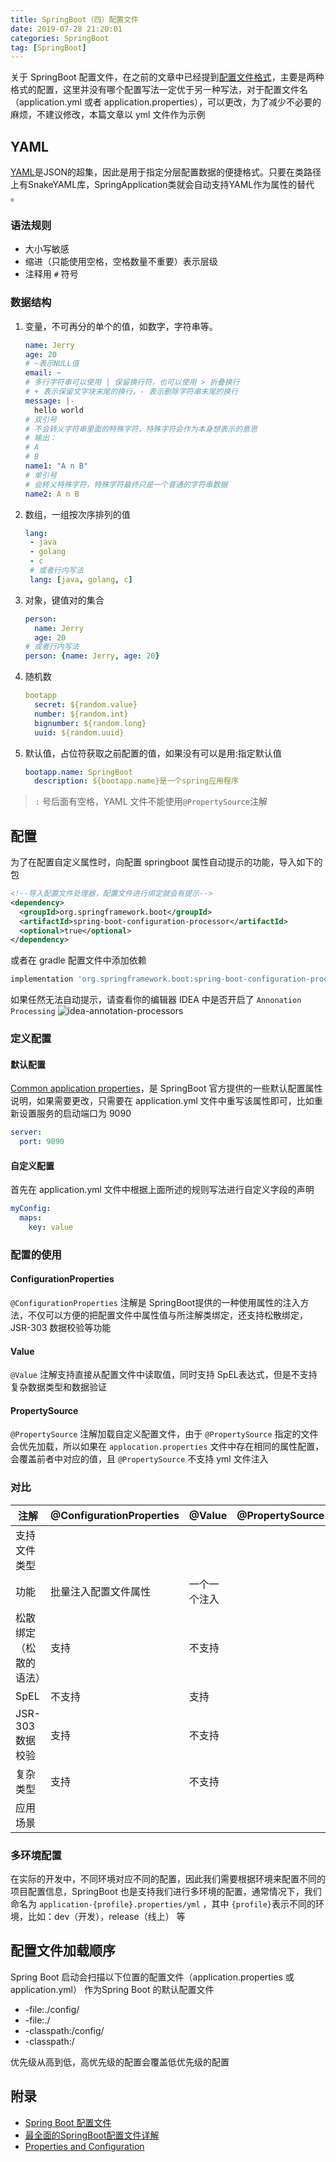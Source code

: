 ```yaml
---
title: SpringBoot（四）配置文件
date: 2019-07-28 21:20:01
categories: SpringBoot
tag: [SpringBoot]
---
```


关于 SpringBoot 配置文件，在之前的文章中已经提到[配置文件格式](https://incoder.org/2019/06/23/springboot1/#%E9%85%8D%E7%BD%AE%E6%96%87%E4%BB%B6%E6%A0%BC%E5%BC%8F)，主要是两种格式的配置，这里并没有哪个配置写法一定优于另一种写法，对于配置文件名（application.yml 或者 application.properties），可以更改，为了减少不必要的麻烦，不建议修改，本篇文章以 yml 文件作为示例

<!-- more -->

## YAML

[YAML](https://en.wikipedia.org/wiki/YAML)是JSON的超集，因此是用于指定分层配置数据的便捷格式。只要在类路径上有SnakeYAML库，SpringApplication类就会自动支持YAML作为属性的替代 。

### 语法规则

* 大小写敏感
* 缩进（只能使用空格，空格数量不重要）表示层级
* 注释用 `#` 符号

### 数据结构

1. 变量，不可再分的单个的值，如数字，字符串等。
    ```yml
    name: Jerry
    age: 20
    # ~表示NULL值
    email: ~
    # 多行字符串可以使用 | 保留换行符，也可以使用 > 折叠换行
    # + 表示保留文字块末尾的换行，- 表示删除字符串末尾的换行
    message: |-
      hello world
    # 双引号
    # 不会转义字符串里面的特殊字符，特殊字符会作为本身想表示的意思
    # 输出：
    # A
    # B
    name1: "A n B"
    # 单引号  
    # 会转义特殊字符，特殊字符最终只是一个普通的字符串数据
    name2: A n B

    ```
2. 数组，一组按次序排列的值
   ```yml
   lang:
    - java
    - golang
    - c
    # 或者行内写法
    lang: [java, golang, c]
   ```
3. 对象，键值对的集合
    ```yml
    person:
      name: Jerry
      age: 20
    # 或者行内写法
    person: {name: Jerry, age: 20}
    ```
4. 随机数
    ```yml
    bootapp
      secret: ${random.value}
      number: ${random.int}
      bignumber: ${random.long}
      uuid: ${random.uuid}
    ```
5. 默认值，占位符获取之前配置的值，如果没有可以是用:指定默认值
   ```yml
   bootapp.name: SpringBoot
     description: ${bootapp.name}是一个spring应用程序
   ```

> `:` 号后面有空格，YAML 文件不能使用`@PropertySource`注解

## 配置

为了在配置自定义属性时，向配置 springboot 属性自动提示的功能，导入如下的包
```xml
<!--导入配置文件处理器，配置文件进行绑定就会有提示-->
<dependency>
  <groupId>org.springframework.boot</groupId>
  <artifactId>spring-boot-configuration-processor</artifactId>
  <optional>true</optional>
</dependency>
```
或者在 gradle 配置文件中添加依赖
```gradle
implementation 'org.springframework.boot:spring-boot-configuration-processor'
```
如果任然无法自动提示，请查看你的编辑器 IDEA 中是否开启了 `Annonation Processing`
![idea-annotation-processors](https://res.cloudinary.com/incoder/image/upload/v1566701581/blog/idea-annotation-processors.png)

### 定义配置

#### 默认配置

[Common application properties](https://docs.spring.io/spring-boot/docs/current/reference/html/common-application-properties.html)，是 SpringBoot 官方提供的一些默认配置属性说明，如果需要更改，只需要在 application.yml 文件中重写该属性即可，比如重新设置服务的启动端口为 9090
```yml
server:
  port: 9090
```

#### 自定义配置
首先在 application.yml 文件中根据上面所述的规则写法进行自定义字段的声明
```yml
myConfig:
  maps:
    key: value
```

### 配置的使用

#### ConfigurationProperties

`@ConfigurationProperties` 注解是 SpringBoot提供的一种使用属性的注入方法，不仅可以方便的把配置文件中属性值与所注解类绑定，还支持松散绑定，JSR-303 数据校验等功能

#### Value

`@Value` 注解支持直接从配置文件中读取值，同时支持 SpEL表达式，但是不支持复杂数据类型和数据验证

#### PropertySource

`@PropertySource` 注解加载自定义配置文件，由于 `@PropertySource` 指定的文件会优先加载，所以如果在 `applocation.properties` 文件中存在相同的属性配置，会覆盖前者中对应的值，且 `@PropertySource` 不支持 yml 文件注入

### 对比

| 注解                   | @ConfigurationProperties | @Value       | @PropertySource |
| ---------------------- | ------------------------ | ------------ | --------------- |
| 支持文件类型           |                          |              |                 |
| 功能                   | 批量注入配置文件属性     | 一个一个注入 |                 |
| 松散绑定（松散的语法） | 支持                     | 不支持       |                 |
| SpEL                   | 不支持                   | 支持         |                 |
| JSR-303 数据校验       | 支持                     | 不支持       |                 |
| 复杂类型               | 支持                     | 不支持       |                 |
| 应用场景               |                          |              |                 |

### 多环境配置

在实际的开发中，不同环境对应不同的配置，因此我们需要根据环境来配置不同的项目配置信息，SpringBoot 也是支持我们进行多环境的配置，通常情况下，我们命名为 `application-{profile}.properties/yml` ，其中
`{profile}`表示不同的环境，比如：dev（开发），release（线上） 等

## 配置文件加载顺序

Spring Boot 启动会扫描以下位置的配置文件（application.properties 或 application.yml） 作为Spring Boot 的默认配置文件

* -file:./config/
* -file:./
* -classpath:/config/
* -classpath:/

优先级从高到低，高优先级的配置会覆盖低优先级的配置

## 附录
* [Spring Boot 配置文件](https://www.codingme.net/2019/01/springboot/springboot02-config/)
* [最全面的SpringBoot配置文件详解](https://zhuanlan.zhihu.com/p/57693064)
* [Properties and Configuration](https://docs.spring.io/spring-boot/docs/current/reference/html/howto-properties-and-configuration.html)